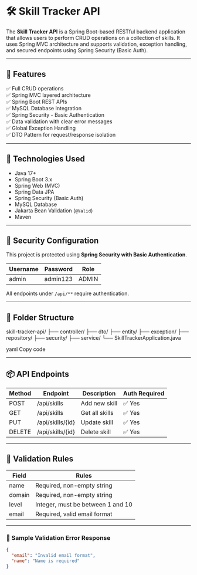 
# 🛠️ Skill Tracker API

The **Skill Tracker API** is a Spring Boot-based RESTful backend application that allows users to perform CRUD operations on a collection of skills. It uses Spring MVC architecture and supports validation, exception handling, and secured endpoints using Spring Security (Basic Auth).

---

## 📌 Features

✅ Full CRUD operations  
✅ Spring MVC layered architecture  
✅ Spring Boot REST APIs  
✅ MySQL Database Integration  
✅ Spring Security - Basic Authentication  
✅ Data validation with clear error messages  
✅ Global Exception Handling  
✅ DTO Pattern for request/response isolation

---

## 📂 Technologies Used

- Java 17+
- Spring Boot 3.x
- Spring Web (MVC)
- Spring Data JPA
- Spring Security (Basic Auth)
- MySQL Database
- Jakarta Bean Validation (`@Valid`)
- Maven

---

## 🔐 Security Configuration

This project is protected using **Spring Security with Basic Authentication**.

| Username | Password    | Role  |
|----------|-------------|-------|
| admin    | admin123    | ADMIN |

All endpoints under `/api/**` require authentication.

---

## 📁 Folder Structure

skill-tracker-api/
├── controller/
├── dto/
├── entity/
├── exception/
├── repository/
├── security/
├── service/
└── SkillTrackerApplication.java

yaml
Copy code

---

## 📦 API Endpoints

| Method | Endpoint            | Description         | Auth Required |
|--------|---------------------|---------------------|----------------|
| POST   | /api/skills         | Add new skill       | ✅ Yes         |
| GET    | /api/skills         | Get all skills      | ✅ Yes         |
| PUT    | /api/skills/{id}    | Update skill        | ✅ Yes         |
| DELETE | /api/skills/{id}    | Delete skill        | ✅ Yes         |

---

## 🧪 Validation Rules

| Field   | Rules                                 |
|---------|----------------------------------------|
| name    | Required, non-empty string            |
| domain  | Required, non-empty string            |
| level   | Integer, must be between 1 and 10     |
| email   | Required, valid email format          |

---

### 🛑 Sample Validation Error Response

```json
{
  "email": "Invalid email format",
  "name": "Name is required"
}
```
